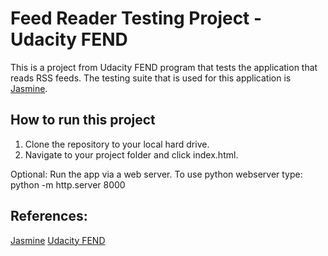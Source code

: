 # Feed Reader Testing Project - Udacity FEND

This is a project from Udacity FEND program that tests the application that reads RSS feeds.  The testing suite that is used for this application is [Jasmine](http://jasmine.github.io/).

## How to run this project

1. Clone the repository to your local hard drive.
2. Navigate to your project folder and click index.html.  

Optional:  Run the app via a web server.
    To use python webserver type: python -m http.server 8000 

## References:
[Jasmine](http://jasmine.github.io/)
[Udacity FEND](https://www.udacity.com/course/front-end-web-developer-nanodegree--nd001)
